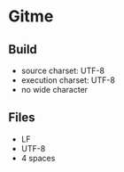 # Gitme
## Build
* source charset: UTF-8
* execution charset: UTF-8
* no wide character
## Files
* LF
* UTF-8
* 4 spaces